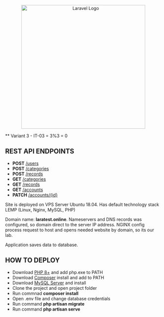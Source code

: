 <p align="center"><a href="https://laravel.com" target="_blank"><img src="https://raw.githubusercontent.com/laravel/art/master/logo-lockup/5%20SVG/2%20CMYK/1%20Full%20Color/laravel-logolockup-cmyk-red.svg" width="400" alt="Laravel Logo"></a></p>

** Variant 3  -  IT-03 = 3%3 = 0

## REST API ENDPOINTS

- **POST** [/users](http://laratest.online/api/v2/users)
- **POST** [/categories](http://laratest.online/api/v2/categories)
- **POST** [/records](http://laratest.online/api/v2/records)
- **GET** [/categories](http://laratest.online/api/v2/categories)
- **GET** [/records](http://laratest.online/api/v2/records)
- **GET** [/accounts](http://laratest.online/api/v2/accounts)
- **PATCH** [/accounts/{id}](http://laratest.online/api/v2/accounts/1)

Site is deployed on VPS Server Ubuntu 18.04. Has default technology stack LEMP (Linux, Nginx, MySQL, PHP)

Domain name: **laratest.online**. Nameservers and DNS records was configured, so domain direct to the server IP address. NGINX config process request to host and opens needed website by domain, so its our lab.

Application saves data to database.

## HOW TO DEPLOY
- Download [PHP 8+](https://www.php.net/downloads) and add php.exe to PATH
- Download [Composer](https://getcomposer.org/download/) install and add to PATH
- Download [MySQL Server](https://dev.mysql.com/downloads/mysql/) and install
- Clone the project and open project folder
- Run commnad **composer install**
- Open .env file and change database credentials
- Run command **php artisan migrate**
- Run command **php artisan serve**
